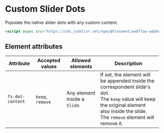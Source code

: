 # Custom Slider Dots

Populate the native slider dots with any custom content.

```html
<script async src="https://cdn.jsdelivr.net/npm/@finsweet/webflow-addons@2/dist/custom-slider-dots.js"></script>
```

## Element attributes

| Attribute        | Accepted values  | Allowed elements              | Description                                                                                                                                                                                    |
| ---------------- | ---------------- | ----------------------------- | ---------------------------------------------------------------------------------------------------------------------------------------------------------------------------------------------- |
| `fs-dot-content` | `keep`, `remove` | Any element inside a `Slide`. | If set, the element will be appended inside the correspondent slide's dot.<br/>The `keep` value will keep the original element also inside the slide.<br/>The `remove` element will remove it. |
